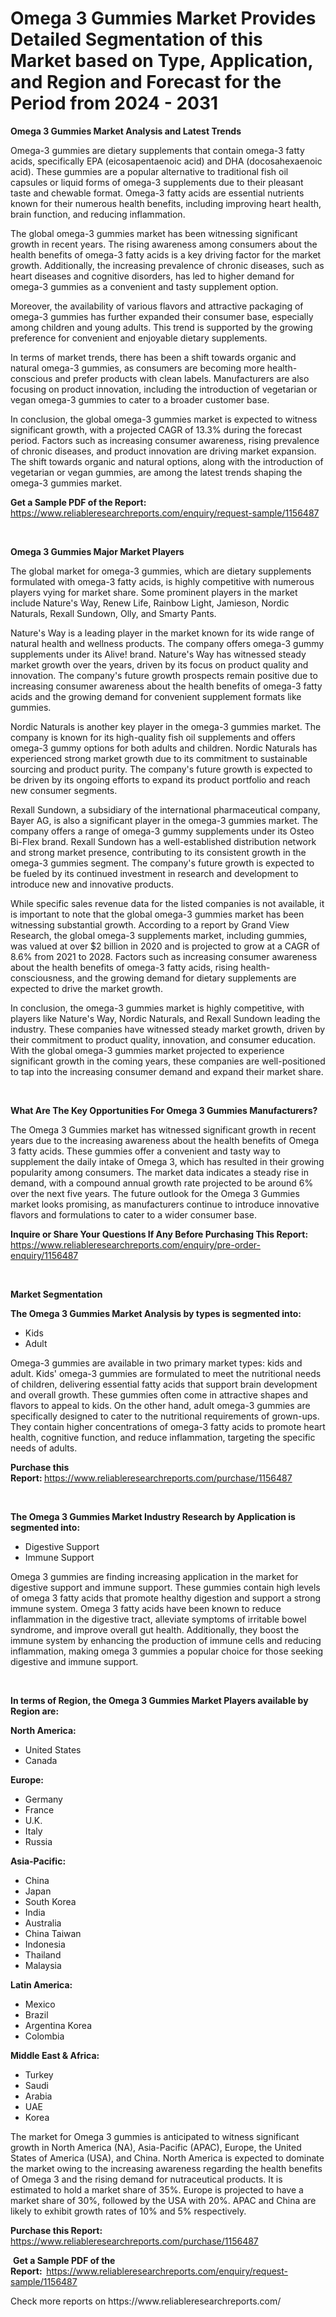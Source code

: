 <p><h1>Omega 3 Gummies Market Provides Detailed Segmentation of this Market based on Type, Application, and Region and Forecast for the Period from 2024 - 2031</h1></p><p><strong>Omega 3 Gummies Market Analysis and Latest Trends</strong></p>
<p><p>Omega-3 gummies are dietary supplements that contain omega-3 fatty acids, specifically EPA (eicosapentaenoic acid) and DHA (docosahexaenoic acid). These gummies are a popular alternative to traditional fish oil capsules or liquid forms of omega-3 supplements due to their pleasant taste and chewable format. Omega-3 fatty acids are essential nutrients known for their numerous health benefits, including improving heart health, brain function, and reducing inflammation.</p><p>The global omega-3 gummies market has been witnessing significant growth in recent years. The rising awareness among consumers about the health benefits of omega-3 fatty acids is a key driving factor for the market growth. Additionally, the increasing prevalence of chronic diseases, such as heart diseases and cognitive disorders, has led to higher demand for omega-3 gummies as a convenient and tasty supplement option.</p><p>Moreover, the availability of various flavors and attractive packaging of omega-3 gummies has further expanded their consumer base, especially among children and young adults. This trend is supported by the growing preference for convenient and enjoyable dietary supplements.</p><p>In terms of market trends, there has been a shift towards organic and natural omega-3 gummies, as consumers are becoming more health-conscious and prefer products with clean labels. Manufacturers are also focusing on product innovation, including the introduction of vegetarian or vegan omega-3 gummies to cater to a broader customer base.</p><p>In conclusion, the global omega-3 gummies market is expected to witness significant growth, with a projected CAGR of 13.3% during the forecast period. Factors such as increasing consumer awareness, rising prevalence of chronic diseases, and product innovation are driving market expansion. The shift towards organic and natural options, along with the introduction of vegetarian or vegan gummies, are among the latest trends shaping the omega-3 gummies market.</p></p>
<p><strong>Get a Sample PDF of the Report:&nbsp;</strong> <a href="https://www.reliableresearchreports.com/enquiry/request-sample/1156487">https://www.reliableresearchreports.com/enquiry/request-sample/1156487</a></p>
<p>&nbsp;</p>
<p><strong>Omega 3 Gummies Major Market Players</strong></p>
<p><p>The global market for omega-3 gummies, which are dietary supplements formulated with omega-3 fatty acids, is highly competitive with numerous players vying for market share. Some prominent players in the market include Nature's Way, Renew Life, Rainbow Light, Jamieson, Nordic Naturals, Rexall Sundown, Olly, and Smarty Pants.</p><p>Nature's Way is a leading player in the market known for its wide range of natural health and wellness products. The company offers omega-3 gummy supplements under its Alive! brand. Nature's Way has witnessed steady market growth over the years, driven by its focus on product quality and innovation. The company's future growth prospects remain positive due to increasing consumer awareness about the health benefits of omega-3 fatty acids and the growing demand for convenient supplement formats like gummies.</p><p>Nordic Naturals is another key player in the omega-3 gummies market. The company is known for its high-quality fish oil supplements and offers omega-3 gummy options for both adults and children. Nordic Naturals has experienced strong market growth due to its commitment to sustainable sourcing and product purity. The company's future growth is expected to be driven by its ongoing efforts to expand its product portfolio and reach new consumer segments.</p><p>Rexall Sundown, a subsidiary of the international pharmaceutical company, Bayer AG, is also a significant player in the omega-3 gummies market. The company offers a range of omega-3 gummy supplements under its Osteo Bi-Flex brand. Rexall Sundown has a well-established distribution network and strong market presence, contributing to its consistent growth in the omega-3 gummies segment. The company's future growth is expected to be fueled by its continued investment in research and development to introduce new and innovative products.</p><p>While specific sales revenue data for the listed companies is not available, it is important to note that the global omega-3 gummies market has been witnessing substantial growth. According to a report by Grand View Research, the global omega-3 supplements market, including gummies, was valued at over $2 billion in 2020 and is projected to grow at a CAGR of 8.6% from 2021 to 2028. Factors such as increasing consumer awareness about the health benefits of omega-3 fatty acids, rising health-consciousness, and the growing demand for dietary supplements are expected to drive the market growth.</p><p>In conclusion, the omega-3 gummies market is highly competitive, with players like Nature's Way, Nordic Naturals, and Rexall Sundown leading the industry. These companies have witnessed steady market growth, driven by their commitment to product quality, innovation, and consumer education. With the global omega-3 gummies market projected to experience significant growth in the coming years, these companies are well-positioned to tap into the increasing consumer demand and expand their market share.</p></p>
<p>&nbsp;</p>
<p><strong>What Are The Key Opportunities For Omega 3 Gummies Manufacturers?</strong></p>
<p><p>The Omega 3 Gummies market has witnessed significant growth in recent years due to the increasing awareness about the health benefits of Omega 3 fatty acids. These gummies offer a convenient and tasty way to supplement the daily intake of Omega 3, which has resulted in their growing popularity among consumers. The market data indicates a steady rise in demand, with a compound annual growth rate projected to be around 6% over the next five years. The future outlook for the Omega 3 Gummies market looks promising, as manufacturers continue to introduce innovative flavors and formulations to cater to a wider consumer base.</p></p>
<p><strong>Inquire or Share Your Questions If Any Before Purchasing This Report:</strong> <a href="https://www.reliableresearchreports.com/enquiry/pre-order-enquiry/1156487">https://www.reliableresearchreports.com/enquiry/pre-order-enquiry/1156487</a></p>
<p>&nbsp;</p>
<p><strong>Market Segmentation</strong></p>
<p><strong>The Omega 3 Gummies Market Analysis by types is segmented into:</strong></p>
<p><ul><li>Kids</li><li>Adult</li></ul></p>
<p><p>Omega-3 gummies are available in two primary market types: kids and adult. Kids' omega-3 gummies are formulated to meet the nutritional needs of children, delivering essential fatty acids that support brain development and overall growth. These gummies often come in attractive shapes and flavors to appeal to kids. On the other hand, adult omega-3 gummies are specifically designed to cater to the nutritional requirements of grown-ups. They contain higher concentrations of omega-3 fatty acids to promote heart health, cognitive function, and reduce inflammation, targeting the specific needs of adults.</p></p>
<p><strong>Purchase this Report:&nbsp;</strong><a href="https://www.reliableresearchreports.com/purchase/1156487">https://www.reliableresearchreports.com/purchase/1156487</a></p>
<p>&nbsp;</p>
<p><strong>The Omega 3 Gummies Market Industry Research by Application is segmented into:</strong></p>
<p><ul><li>Digestive Support</li><li>Immune Support</li></ul></p>
<p><p>Omega 3 gummies are finding increasing application in the market for digestive support and immune support. These gummies contain high levels of omega 3 fatty acids that promote healthy digestion and support a strong immune system. Omega 3 fatty acids have been known to reduce inflammation in the digestive tract, alleviate symptoms of irritable bowel syndrome, and improve overall gut health. Additionally, they boost the immune system by enhancing the production of immune cells and reducing inflammation, making omega 3 gummies a popular choice for those seeking digestive and immune support.</p></p>
<p>&nbsp;</p>
<p><strong>In terms of Region, the Omega 3 Gummies Market Players available by Region are:</strong></p>
<p>
    <p> <strong> North America: </strong>
        <ul>
            <li>United States</li>
            <li>Canada</li>
        </ul>
        </p> 
    <p> <strong> Europe: </strong>
        <ul>
            <li>Germany</li>
            <li>France</li>
            <li>U.K.</li>
            <li>Italy</li>
            <li>Russia</li>
        </ul>
        </p> 
    <p> <strong> Asia-Pacific: </strong>
        <ul>
            <li>China</li>
            <li>Japan</li>
            <li>South Korea</li>
            <li>India</li>
            <li>Australia</li>
            <li>China Taiwan</li>
            <li>Indonesia</li>
            <li>Thailand</li>
            <li>Malaysia</li>
        </ul>
        </p> 
    <p> <strong> Latin America: </strong>
        <ul>
            <li>Mexico</li>
            <li>Brazil</li>
            <li>Argentina Korea</li>
            <li>Colombia</li>
        </ul>
        </p> 
    <p> <strong> Middle East & Africa: </strong>
        <ul>
            <li>Turkey</li>
            <li>Saudi</li>
            <li>Arabia</li>
            <li>UAE</li>
            <li>Korea</li>
        </ul>
    </p>
    </p>
<p><p>The market for Omega 3 gummies is anticipated to witness significant growth in North America (NA), Asia-Pacific (APAC), Europe, the United States of America (USA), and China. North America is expected to dominate the market owing to the increasing awareness regarding the health benefits of Omega 3 and the rising demand for nutraceutical products. It is estimated to hold a market share of 35%. Europe is projected to have a market share of 30%, followed by the USA with 20%. APAC and China are likely to exhibit growth rates of 10% and 5% respectively.</p></p>
<p><strong>Purchase this Report: </strong><a href="https://www.reliableresearchreports.com/purchase/1156487">https://www.reliableresearchreports.com/purchase/1156487</a></p>
<p>&nbsp;<strong>Get a Sample PDF of the Report:&nbsp;&nbsp;</strong><a href="https://www.reliableresearchreports.com/enquiry/request-sample/1156487">https://www.reliableresearchreports.com/enquiry/request-sample/1156487</a></p>
<p><strong></strong></p>
<p>Check more reports on https://www.reliableresearchreports.com/</p>
